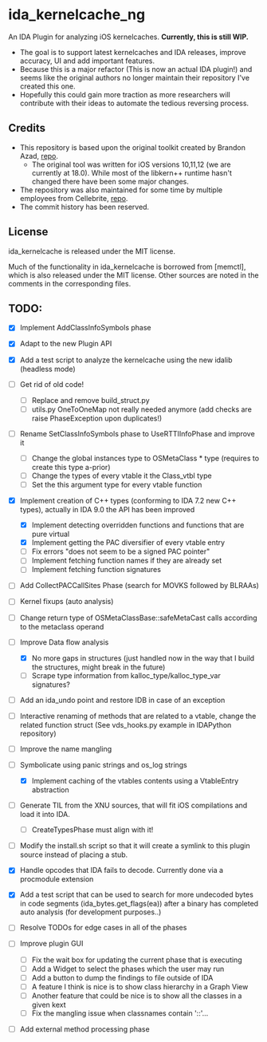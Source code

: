 # ida_kernelcache_ng
An IDA Plugin for analyzing iOS kernelcaches. **Currently, this is still WIP.**

* The goal is to support latest kernelcaches and IDA releases, improve accuracy, UI and add important features.
* Because this is a major refactor (This is now an actual IDA plugin!) and seems like the original authors no longer maintain their repository I've created this one.
* Hopefully this could gain more traction as more researchers will contribute with their ideas to automate the tedious reversing process.

## Credits
* This repository is based upon the original toolkit created by Brandon Azad, [repo](https://github.com/bazad/ida_kernelcache).
  * The original tool was written for iOS versions 10,11,12 (we are currently at 18.0). While most of the libkern++ runtime hasn't changed there have been some major changes.
* The repository was also maintained for some time by multiple employees from Cellebrite, [repo](https://github.com/cellebrite-labs/ida_kernelcache).
* The commit history has been reserved.

## License
ida_kernelcache is released under the MIT license.

Much of the functionality in ida_kernelcache is borrowed from [memctl], which is also released
under the MIT license. Other sources are noted in the comments in the corresponding files.

## TODO:
- [X] Implement AddClassInfoSymbols phase
- [X] Adapt to the new Plugin API 
- [X] Add a test script to analyze the kernelcache using the new idalib (headless mode)
- [ ] Get rid of old code! 
  - [ ] Replace and remove build_struct.py
  - [ ] utils.py OneToOneMap not really needed anymore (add checks are raise PhaseException upon duplicates!)
- [ ] Rename SetClassInfoSymbols phase to UseRTTIInfoPhase and improve it
  - [ ] Change the global instances type to OSMetaClass * type (requires to create this type a-prior)
  - [ ] Change the types of every vtable it the Class_vtbl type
  - [ ] Set the this argument type for every vtable function
- [X] Implement creation of C++ types (conforming to IDA 7.2 new C++ types), actually in IDA 9.0 the API has been improved 
  - [X] Implement detecting overridden functions and functions that are pure virtual
  - [X] Implement getting the PAC diversifier of every vtable entry
  - [ ] Fix errors "does not seem to be a signed PAC pointer" 
  - [ ] Implement fetching function names if they are already set
  - [ ] Implement fetching function signatures
- [ ] Add CollectPACCallSites Phase (search for MOVKS followed by BLRAAs)
- [ ] Kernel fixups (auto analysis) 
- [ ] Change return type of OSMetaClassBase::safeMetaCast calls according to the metaclass operand
- [ ] Improve Data flow analysis
  - [X] No more gaps in structures (just handled now in the way that I build the structures, might break in the future)
  - [ ] Scrape type information from kalloc_type/kalloc_type_var signatures?
- [ ] Add an ida_undo point and restore IDB in case of an exception
- [ ] Interactive renaming of methods that are related to a vtable, change the related function struct (See vds_hooks.py example in IDAPython repository)

- [ ] Improve the name mangling
- [ ] Symbolicate using panic strings and os_log strings
  - [X] Implement caching of the vtables contents using a VtableEntry abstraction
- [ ] Generate TIL from the XNU sources, that will fit iOS compilations and load it into IDA.
  - [ ] CreateTypesPhase must align with it!
- [ ] Modify the install.sh script so that it will create a symlink to this plugin source instead of placing a stub.
- [X] Handle opcodes that IDA fails to decode. Currently done via a procmodule extension
- [X] Add a test script that can be used to search for more undecoded bytes in code segments (ida_bytes.get_flags(ea)) after a binary has completed auto analysis (for development purposes..)
- [ ] Resolve TODOs for edge cases in all of the phases
- [ ] Improve plugin GUI
  - [ ] Fix the wait box for updating the current phase that is executing
  - [ ] Add a Widget to select the phases which the user may run
  - [ ] Add a button to dump the findings to file outside of IDA
  - [ ] A feature I think is nice is to show class hierarchy in a Graph View
  - [ ] Another feature that could be nice is to show all the classes in a given kext
  - [ ] Fix the mangling issue when classnames contain '::'...
- [ ] Add external method processing phase